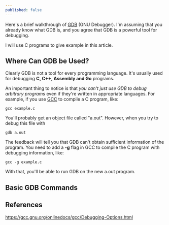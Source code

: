 ```yaml
---
published: false
---
```

Here's a brief walkthrough of [GDB](https://www.sourceware.org/gdb/) (GNU Debugger). I'm assuming that you already know what GDB is, and you agree that GDB is a powerful tool for debugging.

I will use C programs to give example in this article.
## Where Can GDB be Used?
Clearly GDB is not a tool for every programming language. It's usually used for debugging **C, C++, Assembly and Go** programs.

An important thing to notice is that *you can't just use GDB to debug arbitrary programs* even if they're written in appropriate languages. For example, if you use [GCC](https://gcc.gnu.org/) to compile a C program, like:

	gcc example.c
    
You'll probably get an object file called "a.out". However, when you try to debug this file with 
	
    gdb a.out
    
The feedback will tell you that GDB can't obtain sufficient information of the program. You need to add a **-g** flag in GCC to compile the C program with debugging information, like:

	gcc -g example.c
    
With that, you'll be able to run GDB on the new a.out program. 
## Basic GDB Commands
## References
https://gcc.gnu.org/onlinedocs/gcc/Debugging-Options.html
